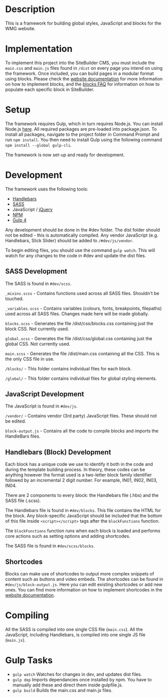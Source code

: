 # Description
This is a framework for building global styles, JavaScript and blocks for the WMG website.

# Implementation
To implement this project into the SiteBuilder CMS, you must include the `main.css` and `main.js` files found in `/dist` on every page you intend on using the framework. Once included, you can build pages in a modular format using blocks. Please check the [website documentation](https://warwick.ac.uk/fac/sci/wmg/intranet/info/comms/wmg-website-support/) for more information on how to implement blocks, and the [blocks FAQ](https://warwick.ac.uk/fac/sci/wmg/intranet/info/comms/wmg-website-support/blocks/) for information on how to populate each specific block in SiteBuilder.

# Setup
The framework requires Gulp, which in turn requires Node.js. You can install Node.js [here](https://nodejs.org/en/download/). All required packages are pre-loaded into package.json. To install all packages, navigate to the project folder in Command Prompt and run `npm install`. You then need to install Gulp using the following command `npm install --global gulp-cli`.

The framework is now set-up and ready for development.

# Development
The framework uses the following tools:
* [Handlebars](https://handlebarsjs.com/)
* [SASS](https://sass-lang.com/install)
* JavaScript / [jQuery](https://jquery.com/)
* [NPM](https://www.npmjs.com/) 
* [Gulp 4](https://gulpjs.com/)

Any development should be done in the #dev folder. The dist folder should not be edited - this is automatically compiled.
Any vendor JavaScript (e.g. Handlebars, Slick Slider) should be added to `/#dev/js/vendor`.

To begin editing files, you should use the command `gulp watch`. This will watch for any changes to the code in #dev and update the dist files.

## SASS Development
The SASS is found in `#dev/scss`. 

`_mixins.scss` - Contains functions used across all SASS files. Shouldn't be touched.

`_variables.scss` - Contains variables (colours, fonts, breakpoints, filepaths) used across all SASS files. Changes made here will be made globally.

`blocks.scss` - Generates the file /dist/css/blocks.css containing just the block CSS. Not currently used.

`global.scss` - Generates the file /dist/css/global.css containing just the global CSS. Not currently used.

`main.scss` - Generates the file /dist/main.css containing all the CSS. This is the only CSS file in use.

`/blocks/` - This folder contains individual files for each block.

`/global/` - This folder contains individual files for global styling elements.

## JavaScript Development
The JavaScript is found in `#dev/js`.

`/vendor/` - Contains vendor (3rd party) JavaScript files. These should not be edited.

`block-output.js` - Contains all the code to compile blocks and imports the HandleBars files.


## Handlebars (Block) Development
Each block has a unique code we use to identify it both in the code and during the template building process. In theory, these codes can be anything however the format used is a two-letter block family identifier followed by an incremental 2 digit number. For example, IN01, IN02, IN03, IN04.

There are 2 components to every block: the Handlebars file (.hbs) and the SASS file (.scss).

The Handlebars file is found in `#dev/blocks`. This file contains the HTML for the block. Any block-specific JavaScript should be included that the bottom of this file inside `<script></script>` tags after the `blockFunctions` function.

The `blockFunctions` function runs when each block is loaded and performs core actions such as setting options and adding shortcodes.

The SASS file is found in `#dev/scss/blocks`.

## Shortcodes
Blocks can make use of shortcodes to output more complex snippets of content such as buttons and video embeds. The shortcodes can be found in `#dev/js/block-output.js`. Here you can edit existing shortcodes or add new ones. You can find more information on how to implement shortcodes in the [website documentation](https://warwick.ac.uk/fac/sci/wmg/intranet/info/comms/wmg-website-support/).



# Compiling
All the SASS is compiled into one single CSS file (`main.css`).
All the JavaScript, including Handlebars, is compiled into one single JS file (`main.js`).


# Gulp Tasks
* `gulp watch` Watches for changes in dev, and updates dist files.
* `gulp dep` Imports dependancies once installed by npm. You have to manually add these and direct them inside gulpfile.js.
* `gulp build` Builds the main.css and main.js files.